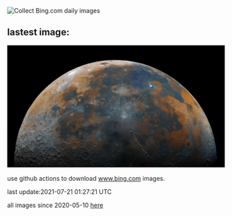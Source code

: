 ![Collect Bing.com daily images](https://github.com/counter2015/bing-daily-images/workflows/Collect%20Bing.com%20daily%20images/badge.svg)
## lastest image:
![](images/PrathameshJaju.jpg)

use github actions to download www.bing.com images.

last update:2021-07-21 01:27:21 UTC

all images since 2020-05-10 [here](https://github.com/counter2015/bing-daily-images/tree/master/images) 
